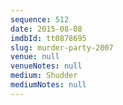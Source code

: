 ```yaml
---
sequence: 512
date: 2015-08-08
imdbId: tt0878695
slug: murder-party-2007
venue: null
venueNotes: null
medium: Shudder
mediumNotes: null
---
```

